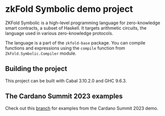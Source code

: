 # zkFold Symbolic demo project

ZKFold Symbolic is a high-level programming language for zero-knowledge smart contracts, a subset of Haskell. It targets arithmetic circuits, the language used in various zero-knowledge protocols.

The language is a part of the `zkfold-base` package. You can compile functions and expressions using the `compile` function from `ZkFold.Symbolic.Compiler` module.

## Building the project

This project can be built with Cabal 3.10.2.0 and GHC 9.6.3.

## The Cardano Summit 2023 examples
Check out this [branch](https://github.com/zkFold/zkfold-symbolic-demo/tree/cardano-summit-2023-demo) for examples from the Cardano Summit 2023 demo.